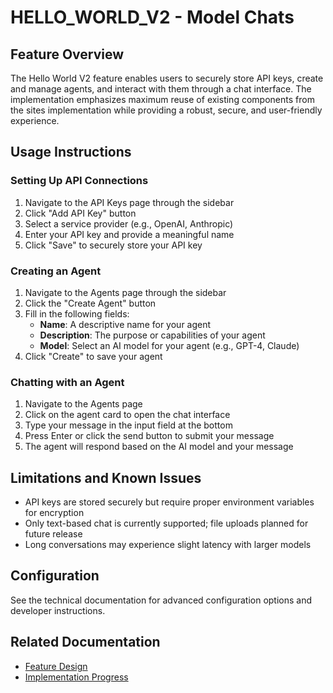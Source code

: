 # HELLO_WORLD_V2 - Model Chats

## Feature Overview

The Hello World V2 feature enables users to securely store API keys, create and manage agents, and interact with them through a chat interface. The implementation emphasizes maximum reuse of existing components from the sites implementation while providing a robust, secure, and user-friendly experience.

## Usage Instructions

### Setting Up API Connections

1. Navigate to the API Keys page through the sidebar
2. Click "Add API Key" button
3. Select a service provider (e.g., OpenAI, Anthropic)
4. Enter your API key and provide a meaningful name
5. Click "Save" to securely store your API key

### Creating an Agent

1. Navigate to the Agents page through the sidebar
2. Click the "Create Agent" button
3. Fill in the following fields:
   - **Name**: A descriptive name for your agent
   - **Description**: The purpose or capabilities of your agent
   - **Model**: Select an AI model for your agent (e.g., GPT-4, Claude)
4. Click "Create" to save your agent

### Chatting with an Agent

1. Navigate to the Agents page
2. Click on the agent card to open the chat interface
3. Type your message in the input field at the bottom
4. Press Enter or click the send button to submit your message
5. The agent will respond based on the AI model and your message

## Limitations and Known Issues

- API keys are stored securely but require proper environment variables for encryption
- Only text-based chat is currently supported; file uploads planned for future release
- Long conversations may experience slight latency with larger models

## Configuration

See the technical documentation for advanced configuration options and developer instructions.

## Related Documentation

- [Feature Design](./feature-design.md)
- [Implementation Progress](./implementation-progress.md) 